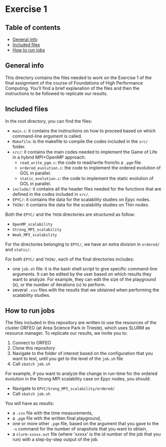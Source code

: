 
# Exercise 1

## Table of contents
* [General info](#general-info)
* [Included files](#included-files)
* [How to run jobs](#how-to-run-jobs)

## General info
This directory contains the files needed to work on the Exercise 1 of the final assignment of the course of Foundations of High Performance Computing. You'll find a brief explanation of the files and then the instructions to be followed to replicate our results.

## Included files
In the root directory, you can find the files:
* `main.c`: it contains the instructions on how to proceed based on which command-line argument is called.
* `Makefile`: is the makefile to compile the codes included in the `src/` folder.
* `src/`: it contains the main codes needed to implement the Game of Life in a hybrid MPI+OpenMP approach:
  * `read_write_pgm.c`: the code to read/write from/to a `.pgm` file.
  * `ordered_evolution.c`: the code to implement the ordered evolution of GOL in parallel.
  * `static_evolution.c`: the code to implement the static evolution of GOL in parallel.
* `include/`: it contains all the header files needed for the functions that are defined in the codes included in `src/`.
* `EPYC/`: it contains the data for the scalability studies on Epyc nodes.
* `THIN/`: it contains the data for the scalability studies on Thin nodes.

Both the `EPYC/` and the `THIN` directories are structured as follow:
* `OpenMP_scalability`
* `Strong_MPI_scalability`
* `Weak_MPI_scalability`

For the directories belonging to `EPYC/`, we have an extra division in `ordered/` and `static/`.

For both `EPYC/` and `THIN/`, each of the final directories includes:
* one `job.sh` file: it is the bash shell script to give specific command-line arguments. It can be edited by the user based on which results they want to analyze. For example, they can edit the size of the playground (`k`), or the number of iterations (`n`) to perform.
* several `.csv` files with the results that we obtained when performing the scalability studies.


## How to run jobs
The files included in this repository are written to use the resources of the cluster ORFEO (at Area Science Park in Trieste), which uses SLURM as resource manager.
To replicate our results, we invite you to:
1. Connect to ORFEO
2. Clone this repository
3. Navigate to the folder of interest based on the configuration that you want to test, until you get to the level of the `job.sh` file
4. Call `sbatch job.sh`

For example, if you want to analyze the change in run-time for the ordered evolution in the Strong MPI scalability case on Epyc nodes, you should:
* Navigate to `EPYC/Srong_MPI_scalability/ordered/`
* Call `sbatch job.sh`

You will have as results:
* a `.csv` file with the time measurements,
* a `.pgm` file with the written final playground,
* one or more other `.pgm` file, based on the argument that you gave to the `-s` command for the number of snapshots that you want to obtain,
* a `slurm-xxxxx.out` file (where 'xxxxx' is the id number of the job that you run) with a step-by-step output of the job.
